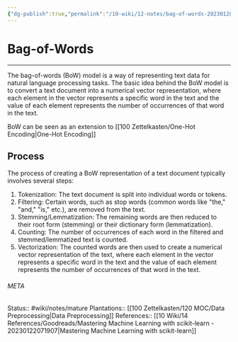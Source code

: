 ```yaml
---
{"dg-publish":true,"permalink":"/10-wiki/12-notes/bag-of-words-20230128055941/"}
---
```


# Bag-of-Words
---
The bag-of-words (BoW) model is a way of representing text data for natural language processing tasks. The basic idea behind the BoW model is to convert a text document into a numerical vector representation, where each element in the vector represents a specific word in the text and the value of each element represents the number of occurrences of that word in the text.

BoW can be seen as an extension to [[100 Zettelkasten/One-Hot Encoding\|One-Hot Encoding]]


## Process
The process of creating a BoW representation of a text document typically involves several steps:

1. Tokenization: The text document is split into individual words or tokens.
2. Filtering: Certain words, such as stop words (common words like "the," "and," "is," etc.), are removed from the text.
3. Stemming/Lemmatization: The remaining words are then reduced to their root form (stemming) or their dictionary form (lemmatization).
4. Counting: The number of occurrences of each word in the filtered and stemmed/lemmatized text is counted.
5. Vectorization: The counted words are then used to create a numerical vector representation of the text, where each element in the vector represents a specific word in the text and the value of each element represents the number of occurrences of that word in the text.



###### META
Status:: #wiki/notes/mature 
Plantations:: [[100 Zettelkasten/120 MOC/Data Preprocessing\|Data Preprocessing]]
References:: [[10 Wiki/14 References/Goodreads/Mastering Machine Learning with scikit-learn - 20230122071907\|Mastering Machine Learning with scikit-learn]]
